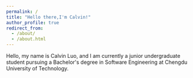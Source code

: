 ```yaml
---
permalink: /
title: "Hello there,I'm Calvin!"
author_profile: true
redirect_from: 
  - /about/
  - /about.html
---
```


Hello, my name is Calvin Luo, and I am currently a junior undergraduate student pursuing a Bachelor's degree in Software Engineering at Chengdu University of Technology.
